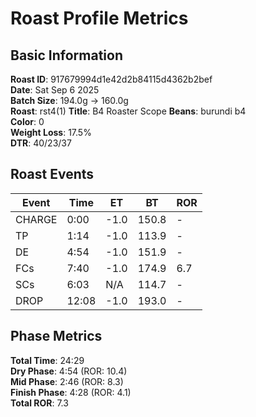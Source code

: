 # Roast Profile Metrics

## Basic Information
**Roast ID**: 917679994d1e42d2b84115d4362b2bef  
**Date**: Sat Sep 6 2025  
**Batch Size**: 194.0g → 160.0g  
**Roast**: rst4(1)
**Title**: B4 Roaster Scope
**Beans**: burundi b4  
**Color**: 0  
**Weight Loss**: 17.5%  
**DTR**: 40/23/37  

## Roast Events

| Event | Time | ET | BT | ROR |
|-------|------|----|----|-----|
| CHARGE | 0:00 | -1.0 | 150.8 | - |
| TP | 1:14 | -1.0 | 113.9 | - |
| DE | 4:54 | -1.0 | 151.9 | - |
| FCs | 7:40 | -1.0 | 174.9 | 6.7 |
| SCs | 6:03 | N/A | 114.7 | - |
| DROP | 12:08 | -1.0 | 193.0 | - |

## Phase Metrics
**Total Time**: 24:29  
**Dry Phase**: 4:54 (ROR: 10.4)  
**Mid Phase**: 2:46 (ROR: 8.3)  
**Finish Phase**: 4:28 (ROR: 4.1)  
**Total ROR**: 7.3  
